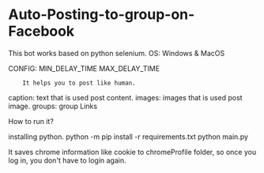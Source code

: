# Auto-Posting-to-group-on-Facebook

This bot works based on python selenium.
OS: Windows & MacOS

CONFIG: MIN_DELAY_TIME
        MAX_DELAY_TIME

        It helps you to post like human.

caption: text that is used post content.
images: images that is used post image.
groups: group Links

How to run it?

installing python.
python -m pip install -r requirements.txt
python main.py

It saves chrome information like cookie to chromeProfile folder, so once you log in, you don't have to login again.
